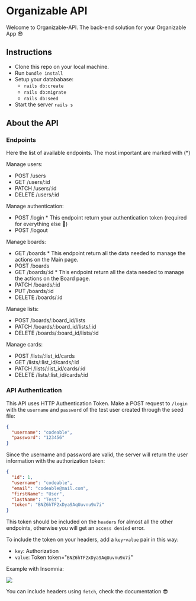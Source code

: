 # Organizable API

Welcome to Organizable-API. The back-end solution for your Organizable App 😎

## Instructions

- Clone this repo on your local machine.
- Run `bundle install`
- Setup your datababase:
  - `rails db:create`
  - `rails db:migrate`
  - `rails db:seed`
- Start the server `rails s`

## About the API

### Endpoints

Here the list of available endpoints. The most important are marked with (\*)

Manage users:

- POST /users
- GET /users/:id
- PATCH /users/:id
- DELETE /users/:id

Manage authentication:

- POST /login \* This endpoint return your authentication token (required for everything else 👀)
- POST /logout

Manage boards:

- GET /boards \* This endpoint return all the data needed to manage the actions on the Main page.
- POST /boards
- GET /boards/:id \* This endpoint return all the data needed to manage the actions on the Board page.
- PATCH /boards/:id
- PUT /boards/:id
- DELETE /boards/:id

Manage lists:

- POST /boards/:board_id/lists
- PATCH /boards/:board_id/lists/:id
- DELETE /boards/:board_id/lists/:id

Manage cards:

- POST /lists/:list_id/cards
- GET /lists/:list_id/cards/:id
- PATCH /lists/:list_id/cards/:id
- DELETE /lists/:list_id/cards/:id

### API Authentication

This API uses HTTP Authentication Token. Make a POST request to `/login` with the `username` and
`password` of the test user created through the seed file:

```json
{
  "username": "codeable",
  "password": "123456"
}
```

Since the username and password are valid, the server will return the user information with the authorization token:

```json
{
  "id": 1,
  "username": "codeable",
  "email": "codeable@mail.com",
  "firstName": "User",
  "lastName": "Test",
  "token": "BNZ6hTF2xDya9AqUuvnu9x7i"
}
```

This token should be included on the `headers` for almost all the other endpoints, otherwise you will get an `access denied` error.

To include the token on your headers, add a `key`-`value` pair in this way:

- `key`: Authorization
- `value`: Token token="`BNZ6hTF2xDya9AqUuvnu9x7i`"

Example with Insomnia:

![](https://p-vvf5mjm.t2.n0.cdn.getcloudapp.com/items/2Nu5qnAO/Image%202020-06-24%20at%201.41.57%20PM.png?v=7c308ec3e6262ac6593faff230c2f67e)

You can include headers using `fetch`, check the documentation 😎
